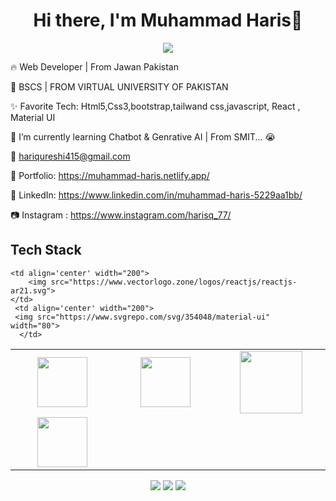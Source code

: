 <body>
  <div align="center">
    <h1> Hi there, I'm Muhammad Haris👋<a href="https://github.com/MuhammadHaris77/MuhammadHaris77/"></h1>
  </div>
<p align="center">
<a href="https://github.com/MuhammadHaris77"><img src="https://readme-typing-svg.herokuapp.com/?lines=Web+Developer;Front+End+Developer&font=Roboto&size=26&duration=3500&pause=500&center=true&width=500&height=50&color=eab676"></a>
	


🔥  Web Developer | From Jawan Pakistan
	
📢 BSCS | FROM VIRTUAL UNIVERSITY OF PAKISTAN

✨ Favorite Tech: Html5,Css3,bootstrap,tailwand css,javascript, React , Material UI

📓 I’m currently learning Chatbot & Genrative AI | From SMIT... 😭

📧 hariqureshi415@gmail.com

🎨 Portfolio: https://muhammad-haris.netlify.app/

💼 LinkedIn: https://www.linkedin.com/in/muhammad-haris-5229aa1bb/

📷 Instagram : https://www.instagram.com/harisq_77/
 
<h2>Tech Stack</h2>

<table width="100">
<tr>
    <td align='center' width="200">
            <img src="https://upload.wikimedia.org/wikipedia/commons/thumb/3/38/HTML5_Badge.svg/600px-HTML5_Badge.svg.png"  width="80">
    </td>

  <td align='center' width="200">
        <img src="https://www.svgrepo.com/svg/452185/css-3"  width="80">
    </td>
     <td align='center' width="200">
        <img src="https://www.svgrepo.com/svg/353498/bootstrap" width="100">
    </td>

 
</tr>
 
<tr>
   <td align='center' width="200">
        <img src="https://github.com/abranhe/programming-languages-logos/blob/master/src/javascript/javascript.svg" width="80">
    </td>

    <td align='center' width="200">
        <img src="https://www.vectorlogo.zone/logos/reactjs/reactjs-ar21.svg">
    </td>
     <td align='center' width="200">
     <img src="https://www.svgrepo.com/svg/354048/material-ui"  width="80">
      </td>
</tr>
 

    
</table>
</p>
<p align="center">
<a href="https://www.linkedin.com/in/muhammad-haris-5229aa1bb/"><img src="https://img.shields.io/badge/-Muhammad%20Haris-0077B5?style=flat&logo=Linkedin&logoColor=white"/></a>
<a href="mailto:harisqureshi415@gmail.com"><img src="https://img.shields.io/badge/-harisqureshi415@gmail.com-D14836?style=flat&logo=Gmail&logoColor=white"/></a>
<a href="https://www.instagram.com/harisq_77/"><img src="https://img.shields.io/badge/-@harisq_77-E4405F?style=flat&logo=Instagram&logoColor=white"/></a>
 </p>
 
<br>
